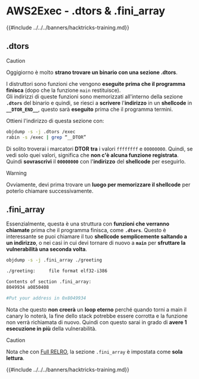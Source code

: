 # AWS2Exec - .dtors & .fini_array

{{#include ../../../banners/hacktricks-training.md}}

## .dtors

> [!CAUTION]
> Oggigiorno è molto **strano trovare un binario con una sezione .dtors**.

I distruttori sono funzioni che vengono **eseguite prima che il programma finisca** (dopo che la funzione `main` restituisce).\
Gli indirizzi di queste funzioni sono memorizzati all'interno della sezione **`.dtors`** del binario e quindi, se riesci a **scrivere** l'**indirizzo** in un **shellcode** in **`__DTOR_END__`**, questo sarà **eseguito** prima che il programma termini.

Ottieni l'indirizzo di questa sezione con:
```bash
objdump -s -j .dtors /exec
rabin -s /exec | grep “__DTOR”
```
Di solito troverai i marcatori **DTOR** **tra** i valori `ffffffff` e `00000000`. Quindi, se vedi solo quei valori, significa che **non c'è alcuna funzione registrata**. Quindi **sovrascrivi** il **`00000000`** con l'**indirizzo** del **shellcode** per eseguirlo.

> [!WARNING]
> Ovviamente, devi prima trovare un **luogo per memorizzare il shellcode** per poterlo chiamare successivamente.

## **.fini_array**

Essenzialmente, questa è una struttura con **funzioni che verranno chiamate** prima che il programma finisca, come **`.dtors`**. Questo è interessante se puoi chiamare il tuo **shellcode semplicemente saltando a un indirizzo**, o nei casi in cui devi tornare di nuovo a **`main`** per **sfruttare la vulnerabilità una seconda volta**.
```bash
objdump -s -j .fini_array ./greeting

./greeting:     file format elf32-i386

Contents of section .fini_array:
8049934 a0850408

#Put your address in 0x8049934
```
Nota che questo **non** **creerà** un **loop eterno** perché quando torni a main il canary lo noterà, la fine dello stack potrebbe essere corrotta e la funzione non verrà richiamata di nuovo. Quindi con questo sarai in grado di **avere 1 esecuzione in più** della vulnerabilità.

> [!CAUTION]
> Nota che con [Full RELRO](../common-binary-protections-and-bypasses/relro.md), la sezione `.fini_array` è impostata come **sola lettura**.

{{#include ../../../banners/hacktricks-training.md}}
